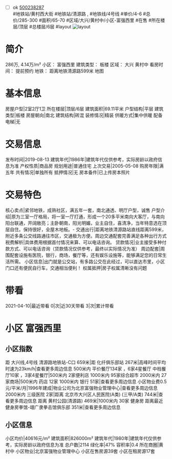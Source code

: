 - [ ] ok [500238287](https://bj.5i5j.com/ershoufang/500238287.html)  
 #地铁站/黄村西大街 #地铁站/清源路 ,  #地铁线/4号线
#单价/4-6 #总价/285-300 #面积/65-70   #区域/大兴/黄村中/小区-富强西里 #在售 #所在楼层/顶层 #总楼层/6层 #layout 
![layout](http://image2.5i5j.com//group2/M00/A0/77/CgqJNF1PjyKAVduAAAF_AriUExI118.jpg_P5.jpg) 
# 简介 
 286万,  4.14万/m² 
小区： 富强西里
建筑类型： 板楼
区域： 大兴 黄村中
看房时间： 提前预约
地铁： 距离地铁清源路599米 地图
# 基本信息 
 房屋户型|2室2厅1卫
所在楼层|顶层/6层
建筑面积|69.11平米
户型结构|平层
建筑类型|板楼
房屋朝向|南北
建筑结构|砖混
装修情况|精装
供暖方式|集中供暖
配备电梯|无
# 交易信息 
 发布时间|2019-08-13
建筑年代|1986年|建筑年代仅供参考，实际房龄以政府信息为准
产权性质|商品房
规划用途|普通住宅
上次交易|2005-05-08
购房年限|满五年
共有情况|单独所有
抵押情况|无
房本备件|已上传房本照片
# 交易特色 
 核心卖点|紧邻地铁，成熟社区，满五年一套，南北通透、明厅户型，诚售
户型介绍|原为三室一厅格局，将一室一厅打通，形成一个20多平米南向大客厅，与南向阳台联通，开阔敞亮；主卧朝南，阳光明媚，业主自住，喜清净，当年特意选在顶层自住。保持很好，全屋木地板。-
交通出行|距离地铁清源路站直线距离599米，附近多条公交线路通往市区，交通极为方便。周边交通配套完善满足各种出行方式
税费解析|具体费用根据首付情况来算、可以电话咨询。
贷款情况|业主接受多种付款方式、可以电话咨询（贷款情况仅供参考，最终以实际情况为准）
周边配套|周围配套设施有医院，银行，商场，餐厅等，还有娱乐设施等，能够满足您的日常生活所需。
小区信息|出门就是公交站，有多路公交在此经过，可以直达市里，小区门口还有便民自行车，交通相当便利！
权属抵押|房子权属清晰没有问题
# 带看 
 2021-04-10|最近带看	 0|次|近30天带看	 3|次|累计带看
# 小区 富强西里
## 小区指数 
 距 大兴线,4号线 清源路地铁站-C口 659米|距 化纤俱乐部站 267米|高峰时间平均时速为23km/h|查看更多周边信息
500米内 平价餐厅134家 ，6家4星餐厅
中档餐厅10家 ，3家4星餐厅|500米内 2家便利店
1000米内 95家综合超市
2000米内 27家商场|500米内 药店 12家
1000米内 银行 51家|查看更多周边信息
小区物业费0.5元/平米/月|1996年建成|物业公司为北京富强物业管理中心|查看更多周边信息
2000米内 三级医院 2家|距离 北京市大兴区人民医院(A类) (三甲/A类) 744米|查看更多周边信息
距离 黄村公园(清源路) 469米|1000米内 30家 健身房
距离最近健身房拳馆-翊广隶拳击馆俱乐部 351米|查看更多周边信息
## 小区信息 
 小区均价|40616元/m²
建筑面积|826000m²
建筑年代|1980年|建筑年代仅供参考，实际房龄以政府信息为准
总户数|2114
绿化率|47%
容积率|0.4
所在商圈|黄村中
小区物业|北京富强物业管理中心
小区在售房源39套
小区在租房源17套
